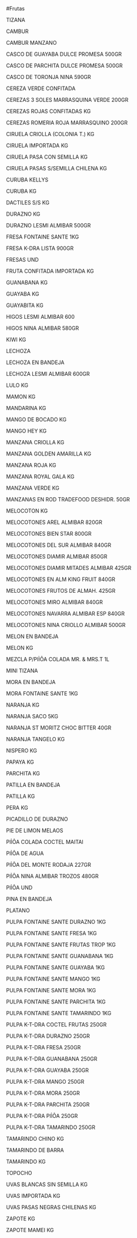 #Frutas

TIZANA

CAMBUR

CAMBUR MANZANO

CASCO DE GUAYABA DULCE PROMESA 500GR

CASCO DE PARCHITA DULCE PROMESA 500GR

CASCO DE TORONJA NINA 590GR

CEREZA VERDE CONFITADA

CEREZAS 3 SOLES MARRASQUINA VERDE 200GR

CEREZAS ROJAS CONFITADAS KG

CEREZAS ROMERIA ROJA MARRASQUINO 200GR

CIRUELA CRIOLLA (COLONIA T.) KG

CIRUELA IMPORTADA KG

CIRUELA PASA CON SEMILLA KG

CIRUELA PASAS S/SEMILLA CHILENA KG

CURUBA KELLYS

CURUBA KG

DACTILES S/S  KG

DURAZNO KG

DURAZNO LESMI ALMIBAR 500GR

FRESA FONTAINE SANTE 1KG

FRESA K-DRA LISTA 900GR

FRESAS UND

FRUTA CONFITADA IMPORTADA KG

GUANABANA KG

GUAYABA KG

GUAYABITA KG

HIGOS LESMI ALMIBAR 600

HIGOS NINA ALMIBAR 580GR

KIWI KG

LECHOZA

LECHOZA EN BANDEJA

LECHOZA LESMI ALMIBAR 600GR

LULO KG

MAMON KG

MANDARINA KG

MANGO DE BOCADO KG

MANGO HEY KG

MANZANA CRIOLLA KG

MANZANA GOLDEN AMARILLA KG

MANZANA ROJA KG

MANZANA ROYAL GALA KG

MANZANA VERDE KG

MANZANAS EN ROD TRADEFOOD DESHIDR. 50GR

MELOCOTON KG

MELOCOTONES AREL ALMIBAR 820GR

MELOCOTONES BIEN STAR 800GR

MELOCOTONES DEL SUR ALMIBAR 840GR

MELOCOTONES DIAMIR ALMIBAR 850GR

MELOCOTONES DIAMIR MITADES ALMIBAR 425GR

MELOCOTONES EN ALM KING FRUIT 840GR

MELOCOTONES FRUTOS DE ALMAH. 425GR

MELOCOTONES MIRO ALMIBAR 840GR

MELOCOTONES NAVARRA ALMIBAR ESP 840GR

MELOCOTONES NINA CRIOLLO ALMIBAR 500GR

MELON EN BANDEJA

MELON KG

MEZCLA P/PIÌÔA COLADA MR. & MRS.T 1L

MINI TIZANA

MORA EN BANDEJA

MORA FONTAINE SANTE 1KG

NARANJA KG

NARANJA SACO 5KG

NARANJA ST MORITZ CHOC BITTER 40GR

NARANJA TANGELO KG

NISPERO KG

PAPAYA KG

PARCHITA KG

PATILLA EN BANDEJA

PATILLA KG

PERA KG

PICADILLO DE DURAZNO

PIE DE LIMON MELAOS

PIÌÔA COLADA COCTEL MAITAI

PIÌÔA DE AGUA

PIÌÔA DEL MONTE RODAJA 227GR

PIÌÔA NINA ALMIBAR TROZOS 480GR

PIÌÔA UND

PINA EN BANDEJA

PLATANO

PULPA FONTAINE SANTE DURAZNO 1KG

PULPA FONTAINE SANTE FRESA 1KG

PULPA FONTAINE SANTE FRUTAS TROP 1KG

PULPA FONTAINE SANTE GUANABANA 1KG

PULPA FONTAINE SANTE GUAYABA 1KG

PULPA FONTAINE SANTE MANGO 1KG

PULPA FONTAINE SANTE MORA 1KG

PULPA FONTAINE SANTE PARCHITA 1KG

PULPA FONTAINE SANTE TAMARINDO 1KG

PULPA K-T-DRA COCTEL FRUTAS 250GR

PULPA K-T-DRA DURAZNO 250GR

PULPA K-T-DRA FRESA 250GR

PULPA K-T-DRA GUANABANA 250GR

PULPA K-T-DRA GUAYABA 250GR

PULPA K-T-DRA MANGO 250GR

PULPA K-T-DRA MORA 250GR

PULPA K-T-DRA PARCHITA 250GR

PULPA K-T-DRA PIÌÔA 250GR

PULPA K-T-DRA TAMARINDO 250GR

TAMARINDO CHINO KG

TAMARINDO DE BARRA

TAMARINDO KG

TOPOCHO

UVAS BLANCAS SIN SEMILLA  KG

UVAS IMPORTADA KG

UVAS PASAS NEGRAS CHILENAS KG

ZAPOTE KG

ZAPOTE MAMEI KG
